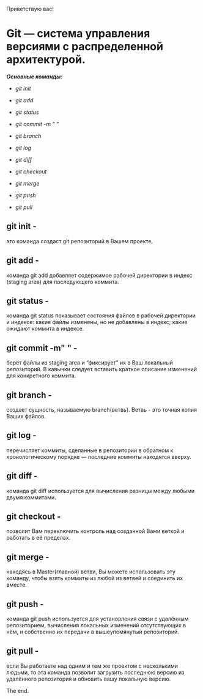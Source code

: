 Приветствую вас!

# **Git** — система управления версиями с распределенной архитектурой.

***Основные команды:***

* *git init*

* *git add*

* *git status*

* *git commit -m "  "*

* *git branch*

* *git log*

* *git diff*

* *git checkout*

* *git merge*

* *git push*

* *git pull*

## git init -  

это команда создаст git репозиторий в Вашем проекте.

## git add - 

команда git add добавляет содержимое рабочей директории в индекс (staging area) для последующего коммита. 

## git status - 

команда git status показывает состояния файлов в рабочей директории и индексе: какие файлы изменены, но не добавлены в индекс; какие ожидают коммита в индексе.

## git commit -m" " - 

берёт файлы из staging area и “фиксирует” их в Ваш локальный репозиторий. В кавычки следует вставить краткое описание изменений для конкретного коммита.

## git branch - 

создает сущность, называемую branch(ветвь). Ветвь - это точная копия Ваших файлов.

## git log - 

перечисляет коммиты, сделанные в репозитории в обратном к хронологическому порядке — последние коммиты находятся вверху.

## git diff - 

команда git diff используется для вычисления разницы между любыми двумя коммитами.

## git checkout - 

позволит Вам переключить контроль над созданной Вами веткой и работать в её пределах.

## git merge - 

находясь в Master(главной) ветви, Вы можете использовать эту команду, чтобы взять коммиты из любой из ветвей и соединить их вместе.

## git push - 

команда git push используется для установления связи с удалённым репозиторием, вычисления локальных изменений отсутствующих в нём, и собственно их передачи в вышеупомянутый репозиторий.

## git pull - 

если Вы работаете над одним и тем же проектом с несколькими людьми, то эта команда позволит загрузить последнюю версию из удалённого репозитория и обновить вашу локальную версию.

The end.